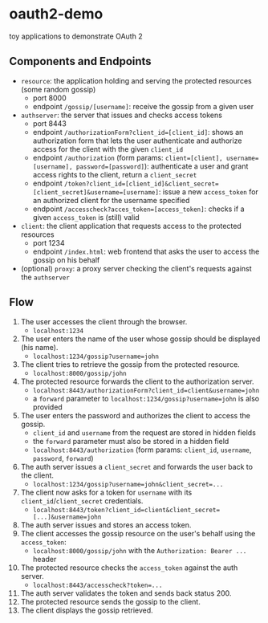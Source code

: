 # oauth2-demo

toy applications to demonstrate OAuth 2

## Components and Endpoints

- `resource`: the application holding and serving the protected resources (some
  random gossip)
    - port 8000
    - endpoint `/gossip/[username]`: receive the gossip from a given user
- `authserver`: the server that issues and checks access tokens
    - port 8443
    - endpoint `/authorizationForm?client_id=[client_id]`: shows an
      authorization form that lets the user authenticate and authorize access
      for the client with the given `client_id`
    - endpoint `/authorization` (form params: `client=[client],
      username=[username], password=[password]`): authenticate a user and grant
      access rights to the client, return a `client_secret`
    - endpoint
      `/token?client_id=[client_id]&client_secret=[client_secret]&username=[username]`:
      issue a new `access_token` for an authorized client for the username
      specified
    - endpoint `/accesscheck?acces_token=[access_token]`: checks if a given
      `access_token` is (still) valid
- `client`: the client application that requests access to the protected
  resources
    - port 1234 
    - endpoint `/index.html`: web frontend that asks the user to access the
      gossip on his behalf
- (optional) `proxy`: a proxy server checking the client's requests against the
  `authserver`

## Flow

1. The user accesses the client through the browser.
    - `localhost:1234`
2. The user enters the name of the user whose gossip should be displayed (his name).
    - `localhost:1234/gossip?username=john`
3. The client tries to retrieve the gossip from the protected resource.
    - `localhost:8000/gossip/john`
4. The protected resource forwards the client to the authorization server.
    - `localhost:8443/authorizationForm?client_id=client&username=john`
    - a `forward` parameter to `localhost:1234/gossip?username=john` is also provided
5. The user enters the password and authorizes the client to access the gossip.
    - `client_id` and `username` from the request are stored in hidden fields
    - the `forward` parameter must also be stored in a hidden field
    - `localhost:8443/authorization` (form params: `client_id`, `username`, `password`, `forward`)
6. The auth server issues a `client_secret` and forwards the user back to the client.
    - `localhost:1234/gossip?username=john&client_secret=...`
7. The client now asks for a token for `username` with its `client_id`/`client_secret` credentials.
    - `localhost:8443/token?client_id=client&client_secret=[...]&username=john`
8. The auth server issues and stores an access token.
9. The client accesses the gossip resource on the user's behalf using the `access_token`:
    - `localhost:8000/gossip/john` with the `Authorization: Bearer ...` header
10. The protected resource checks the `access_token` against the auth server.
    - `localhost:8443/accesscheck?token=...`
11. The auth server validates the token and sends back status 200.
12. The protected resource sends the gossip to the client.
13. The client displays the gossip retrieved.
